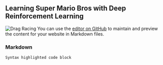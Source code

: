 ## Learning Super Mario Bros with Deep Reinforcement Learning

![Drag Racing](https://i.pinimg.com/originals/07/30/fa/0730fa3fc6a8d13836014e0763ba42ed.jpg)
You can use the [editor on GitHub](https://github.com/jcillay/Project-Proposal/edit/gh-pages/index.md) to maintain and preview the content for your website in Markdown files.


### Markdown


```markdown
Syntax highlighted code block

```



